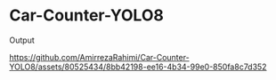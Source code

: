 # Car-Counter-YOLO8

Output

https://github.com/AmirrezaRahimi/Car-Counter-YOLO8/assets/80525434/8bb42198-ee16-4b34-99e0-850fa8c7d352
